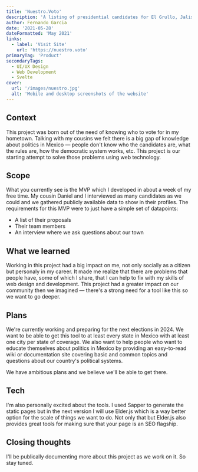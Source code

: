 ```yaml
---
title: 'Nuestro.Voto'
description: 'A listing of presidential candidates for El Grullo, Jalisco, Mexico.'
author: Fernando Garcia
date: '2021-05-28'
dateFormatted: 'May 2021'
links:
  - label: 'Visit Site'
    url: 'https://nuestro.voto'
primaryTag: 'Product'
secondaryTags:
  - UI/UX Design
  - Web Development
  - Svelte
cover:
  url: '/images/nuestro.jpg'
  alt: 'Mobile and desktop screenshots of the website'
---
```


## Context

This project was born out of the need of knowing who to vote for in my hometown. Talking with my cousins we felt there is a big gap of knowledge about politics in Mexico — people don't know who the candidates are, what the rules are, how the democratic system works, etc. This project is our starting attempt to solve those problems using web technology.

## Scope

What you currently see is the MVP which I developed in about a week of my free time. My cousin Daniel and I interviewed as many candidates as we could and we gathered publicly available data to show in their profiles. The requirements for this MVP were to just have a simple set of datapoints: 

- A list of their proposals
- Their team members
- An interview where we ask questions about our town

## What we learned

Working in this project had a big impact on me, not only socially as a citizen but personaly in my career. It made me realize that there are problems that people have, some of which I share, that I can help to fix with my skills of web design and development. This project had a greater impact on our community then we imagined — there's a strong need for a tool like this so we want to go deeper.

## Plans

We're currently working and preparing for the next elections in 2024. We want to be able to get this tool to at least every state in Mexico with at least one city per state of coverage. We also want to help people who want to educate themselves about politics in Mexico by providing an easy-to-read wiki or documentation site covering basic and common topics and questions about our country's political systems.

We have ambitious plans and we believe we'll be able to get there.

## Tech

I'm also personally excited about the tools. I used Sapper to generate the static pages but in the next version I will use Elder.js which is a way better option for the scale of things we want to do. Not only that but Elder.js also provides great tools for making sure that your page is an SEO flagship.

## Closing thoughts

I'll be publically documenting more about this project as we work on it. So stay tuned.